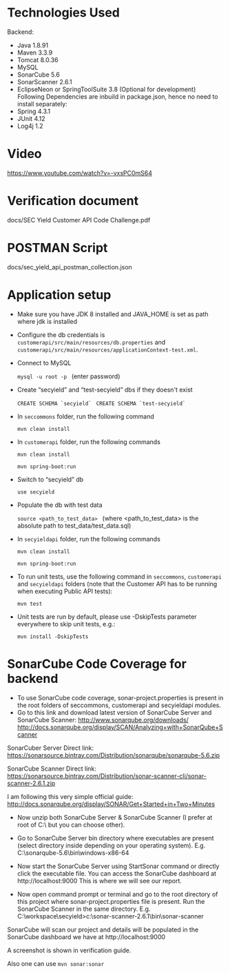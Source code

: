# Technologies Used

Backend:
- Java 1.8.91
- Maven 3.3.9
- Tomcat 8.0.36
- MySQL
- SonarCube 5.6
- SonarScanner 2.6.1
- EclipseNeon or SpringToolSuite 3.8 (Optional for development)
Following Dependencies are inbuild in package.json, hence no need to install separately:
- Spring 4.3.1
- JUnit 4.12
- Log4j 1.2

# Video 
https://www.youtube.com/watch?v=-vxsPC0mS64

# Verification document
docs/SEC Yield Customer API Code Challenge.pdf

# POSTMAN Script
docs/sec_yield_api_postman_collection.json


# Application setup

- Make sure you have JDK 8 installed and JAVA_HOME is set as path where jdk is installed

- Configure the db credentials is `customerapi/src/main/resources/db.properties` and `customerapi/src/main/resources/applicationContext-test.xml`.

- Connect to MySQL
	
	```mysql -u root -p ``` (enter password)
- Create “secyield” and “test-secyield” dbs if they doesn't exist
	
	```CREATE SCHEMA `secyield` ```
	```CREATE SCHEMA `test-secyield` ```


- In `seccommons` folder, run the following command
	
	```mvn clean install ``` 
- In `customerapi` folder, run the following commands
	
	```mvn clean install ``` 

    ```mvn spring-boot:run ``` 
- Switch to “secyield” db
	
	```use secyield ```
- Populate the db with test data
	
	```source <path_to_test_data> ``` (where <path_to_test_data> is the absolute path to test_data/test_data.sql)
- In `secyieldapi` folder, run the following commands
	
	```mvn clean install ``` 

	```mvn spring-boot:run ``` 
- To run unit tests, use the following command in `seccommons`, `customerapi` and `secyieldapi` folders (note that the Customer API has to be running when executing Public API tests):

	```mvn test```

- Unit tests are run by default, please use -DskipTests parameter everywhere to skip unit tests, e.g.:

	```mvn install -DskipTests```

# SonarCube Code Coverage for backend

- To use SonarCube code coverage, sonar-project.properties is present in the root folders of seccommons, customerapi and secyieldapi modules.
- Go to this link and download latest version of SonarCube Server and SonarCube Scanner:
http://www.sonarqube.org/downloads/
http://docs.sonarqube.org/display/SCAN/Analyzing+with+SonarQube+Scanner

SonarCuber Server Direct link:
https://sonarsource.bintray.com/Distribution/sonarqube/sonarqube-5.6.zip

SonarCube Scanner Direct link:
https://sonarsource.bintray.com/Distribution/sonar-scanner-cli/sonar-scanner-2.6.1.zip

I am following this very simple official guide:
http://docs.sonarqube.org/display/SONAR/Get+Started+in+Two+Minutes

- Now unzip both SonarCube Server & SonarCube Scanner (I prefer at root of C:\ but you can choose other).

- Go to SonarCube Server bin directory where executables are present (select directory inside depending on your operating system).
E.g. C:\sonarqube-5.6\bin\windows-x86-64

- Now start the SonarCube Server using StartSonar command or directly click the executable file. You can access the SonarCube dashboard at http://localhost:9000
This is where we will see our report.

- Now open command prompt or terminal and go to the root directory of this project where sonar-project.properties file is present. Run the SonarCube Scanner in the same directory.
E.g. C:\workspace\secyield>c:\sonar-scanner-2.6.1\bin\sonar-scanner

SonarCube will scan our project and details will be populated in the SonarCube dashboard we have at http://localhost:9000

A screenshot is shown in verification guide.

Also one can use
	```mvn sonar:sonar```

